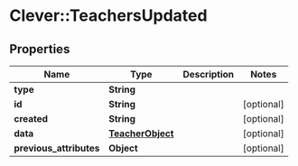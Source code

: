 # Clever::TeachersUpdated

## Properties
Name | Type | Description | Notes
------------ | ------------- | ------------- | -------------
**type** | **String** |  | 
**id** | **String** |  | [optional] 
**created** | **String** |  | [optional] 
**data** | [**TeacherObject**](TeacherObject.md) |  | [optional] 
**previous_attributes** | **Object** |  | [optional] 



